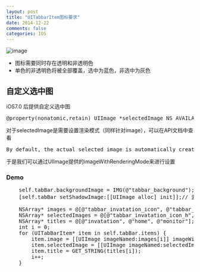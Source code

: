 ```yaml
---
layout: post
title: "UITabbarItem图标要求"
date: 2014-12-22
comments: false
categories: IOS
---
```

![image](http://www.2cto.com/uploadfile/2012/0915/20120915045908604.png)

* 图标需要同时存在透明和非透明色
* 单色的非透明色将被全部覆盖，选中为蓝色，非选中为灰色


## 自定义选中图

iOS7.0 后提供自定义选中图

<pre>
@property(nonatomic,retain) UIImage *selectedImage NS_AVAILABLE_IOS(7_0);
</pre>
对于selectedImage是需要设置渲染模式（同样针对image），可以在API文档中查看
<pre>
By default, the actual selected image is automatically created from the alpha values in the source image. To prevent system coloring, provide images with UIImageRenderingModeAlwaysOriginal.
</pre>

于是我们可以通过UIImage提供的imageWithRenderingMode来进行设置

### Demo

<pre>
    self.tabBar.backgroundImage = IMG(@"tabbar_background");
    [self.tabBar setShadowImage:[[UIImage alloc] init]];// 去除边框

    NSArray* images = @[@"tabbar_invatation_icon", @"tabbar_home_icon", @"tabbar_monitor_icon"];
    NSArray* selectedImages = @[@"tabbar_invatation_icon_h", @"tabbar_home_icon_h", @"tabbar_monitor_icon_h"];
    NSArray* titles = @[@"invatation", @"home", @"monitor"];
    int i = 0;
    for (UITabBarItem* item in self.tabBar.items) {
        item.image = [[UIImage imageNamed:images[i]] imageWithRenderingMode:UIImageRenderingModeAlwaysOriginal];
        item.selectedImage = [[UIImage imageNamed:selectedImages[i]] imageWithRenderingMode:UIImageRenderingModeAlwaysOriginal];
        item.title = GET_STRING(titles[i]);
        i++;
    }
</pre>

